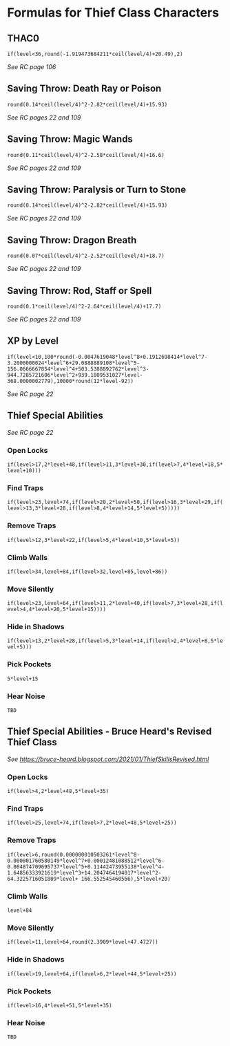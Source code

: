 # Formulas for Thief Class Characters

## THAC0
`if(level<36,round(-1.919473684211*ceil(level/4)+20.49),2)`

*See RC page 106*

## Saving Throw: Death Ray or Poison
`round(0.14*ceil(level/4)^2-2.82*ceil(level/4)+15.93)`

*See RC pages 22 and 109*

## Saving Throw: Magic Wands
`round(0.11*ceil(level/4)^2-2.58*ceil(level/4)+16.6)`

*See RC pages 22 and 109*

## Saving Throw: Paralysis or Turn to Stone
`round(0.14*ceil(level/4)^2-2.82*ceil(level/4)+15.93)`

*See RC pages 22 and 109*

## Saving Throw: Dragon Breath
`round(0.07*ceil(level/4)^2-2.52*ceil(level/4)+18.7)`

*See RC pages 22 and 109*

## Saving Throw: Rod, Staff or Spell
`round(0.1*ceil(level/4)^2-2.64*ceil(level/4)+17.7)`

*See RC pages 22 and 109*

## XP by Level

`if(level<10,100*round(-0.0047619048*level^8+0.1912698414*level^7-3.2000000024*level^6+29.0888889108*level^5-156.0666667854*level^4+503.5388892762*level^3-944.7285721606*level^2+939.1809531027*level-368.0000002779),10000*round(12*level-92))`

*See RC page 22*

## Thief Special Abilities

*See RC page 22*

### Open Locks
`if(level>17,2*level+48,if(level>11,3*level+30,if(level>7,4*level+18,5*level+10)))`

### Find Traps
`if(level>23,level+74,if(level>20,2*level+50,if(level>16,3*level+29,if(level>13,3*level+28,if(level>8,4*level+14,5*level+5)))))`

### Remove Traps
`if(level>12,3*level+22,if(level>5,4*level+10,5*level+5))`

### Climb Walls
`if(level>34,level+84,if(level>32,level+85,level+86))`

### Move Silently
`if(level>23,level+64,if(level>11,2*level+40,if(level>7,3*level+28,if(level>4,4*level+20,5*level+15))))`

### Hide in Shadows
`if(level>13,2*level+28,if(level>5,3*level+14,if(level>2,4*level+8,5*level+5)))`

### Pick Pockets
`5*level+15`

### Hear Noise
`TBD`

## Thief Special Abilities - Bruce Heard's Revised Thief Class

*See https://bruce-heard.blogspot.com/2021/01/ThiefSkillsRevised.html*

### Open Locks
`if(level>4,2*level+48,5*level+35)`

### Find Traps
`if(level>25,level+74,if(level>7,2*level+48,5*level+25))`

### Remove Traps
`if(level>6,round(0.000000010503261*level^8-0.000001760580149*level^7+0.00012481088512*level^6-0.004874709695737*level^5+0.11442473955138*level^4-1.64856333921619*level^3+14.2047464194017*level^2-64.3225716051809*level+ 166.552545460566),5*level+20)`

### Climb Walls
`level+84`

### Move Silently
`if(level>11,level+64,round(2.3909*level+47.4727))`

### Hide in Shadows
`if(level>19,level+64,if(level>6,2*level+44,5*level+25))`

### Pick Pockets
`if(level>16,4*level+51,5*level+35)`

### Hear Noise
`TBD`
